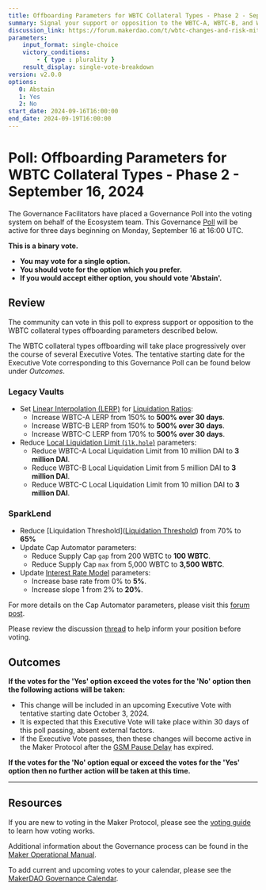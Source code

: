```yaml
---
title: Offboarding Parameters for WBTC Collateral Types - Phase 2 - September 16, 2024
summary: Signal your support or opposition to the WBTC-A, WBTC-B, and WBTC-C offboarding parameter changes included herein.
discussion_link: https://forum.makerdao.com/t/wbtc-changes-and-risk-mitigation-10-august-2024/24844/26
parameters:
    input_format: single-choice
    victory_conditions:
        - { type : plurality }
    result_display: single-vote-breakdown
version: v2.0.0
options:
   0: Abstain
   1: Yes
   2: No
start_date: 2024-09-16T16:00:00
end_date: 2024-09-19T16:00:00
---
```

# Poll: Offboarding Parameters for WBTC Collateral Types - Phase 2 - September 16, 2024

The Governance Facilitators have placed a Governance Poll into the voting system on behalf of the Ecosystem team. This Governance [Poll](https://manual.makerdao.com/governance/governance-cycle/weekly-governance-cycle#weekly-governance-cycle-definitions-mip16c1) will be active for three days beginning on Monday, September 16 at 16:00 UTC.

**This is a binary vote.**

- **You may vote for a single option.**
- **You should vote for the option which you prefer.**
- **If you would accept either option, you should vote 'Abstain'.**

## Review

The community can vote in this poll to express support or opposition to the WBTC collateral types offboarding parameters described below.

The WBTC collateral types offboarding will take place progressively over the course of several Executive Votes. The tentative starting date for the Executive Vote corresponding to this Governance Poll can be found below under _Outcomes_.

### Legacy Vaults

- Set [Linear Interpolation (LERP)](https://manual.makerdao.com/module-index/module-lerp) for [Liquidation Ratios](https://manual.makerdao.com/parameter-index/vault-risk/param-liquidation-ratio):
  - Increase WBTC-A LERP from 150% to **500% over 30 days**.
  - Increase WBTC-B LERP from 150% to **500% over 30 days**.
  - Increase WBTC-C LERP from 170% to **500% over 30 days**.
- Reduce [Local Liquidation Limit (`ilk.hole`)](https://manual.makerdao.com/parameter-index/collateral-auction/param-local-liquidation-limit) parameters:
  - Reduce WBTC-A Local Liquidation Limit from 10 million DAI to **3 million DAI**.
  - Reduce WBTC-B Local Liquidation Limit from 5 million DAI to **3 million DAI**.
  - Reduce WBTC-C Local Liquidation Limit from 10 million DAI to **3 million DAI**.

### SparkLend

- Reduce [Liquidation Threshold]([Liquidation Threshold](https://docs.aave.com/risk/asset-risk/risk-parameters#liquidation-threshold)) from 70% to **65%**
- Update Cap Automator parameters:
  - Reduce Supply Cap `gap` from 200 WBTC to **100 WBTC**.
  - Reduce Supply Cap `max` from 5,000 WBTC to **3,500 WBTC**.
- Update [Interest Rate Model](https://docs.aave.com/risk/liquidity-risk/borrow-interest-rate#interest-rate-model) parameters:
  - Increase base rate from 0% to **5%**.
  - Increase slope 1 from 2% to **20%**.


For more details on the Cap Automator parameters, please visit this [forum post](https://forum.makerdao.com/t/feb-22-2024-proposed-changes-to-sparklend-for-upcoming-spell/23739).

Please review the discussion [thread](https://forum.makerdao.com/t/wbtc-changes-and-risk-mitigation-10-august-2024/24844/26) to help inform your position before voting.

## Outcomes

**If the votes for the 'Yes' option exceed the votes for the 'No' option then the following actions will be taken:**

- This change will be included in an upcoming Executive Vote with tentative starting date October 3, 2024.
- It is expected that this Executive Vote will take place within 30 days of this poll passing, absent external factors.
- If the Executive Vote passes, then these changes will become active in the Maker Protocol after the [GSM Pause Delay](https://manual.makerdao.com/parameter-index/core/param-gsm-pause-delay) has expired.

**If the votes for the 'No' option equal or exceed the votes for the 'Yes' option then no further action will be taken at this time.**

---

## Resources

If you are new to voting in the Maker Protocol, please see the [voting guide](https://manual.makerdao.com/governance/voting-in-makerdao/on-chain-governance) to learn how voting works.

Additional information about the Governance process can be found in the [Maker Operational Manual](https://manual.makerdao.com).

To add current and upcoming votes to your calendar, please see the [MakerDAO Governance Calendar](https://manual.makerdao.com/makerdao/calendars/governance-calendar).
